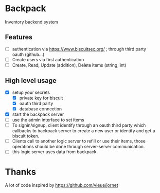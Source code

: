 # Backpack

Inventory backend system

## Features

- [ ] authentication via https://www.biscuitsec.org/ ; through third party oauth (github...)
- [ ] Create users via first authentication
- [ ] Create, Read, Update (addition), Delete items (string, int)

## High level usage

- [x] setup your secrets 
  - [x] private key for biscuit
  - [x] oauth third party
  - [x] database connection
- [x] start the backpack server
- [ ] use the admin interface to set items
- [ ] To signin/signup, client identify through an oauth third party which callbacks to backpack server to create a new user or identify and get a biscuit token.
- [ ] Clients call to another logic server to refill or use their items, those operations should be done through server-server communication. 
- [ ] this logic server uses data from backpack.

# Thanks

A lot of code inspired by https://github.com/vleue/jornet